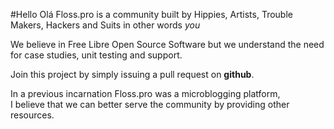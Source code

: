 #Hello Olá 
Floss.pro is a community built by Hippies, Artists, Trouble Makers, Hackers and Suits in other words *you*

We believe in Free Libre Open Source Software but we understand the need for case studies, unit testing and support. 

Join this project by simply issuing a pull request on **github**. 

In a previous incarnation Floss.pro was a microblogging platform,  
I  believe that we can better serve the community by providing other resources. 
